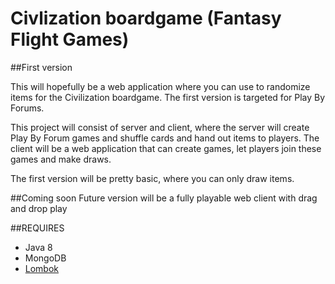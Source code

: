 Civlization boardgame (Fantasy Flight Games)
=================================

##First version

This will hopefully be a web application where you can use to randomize items for the Civilization boardgame. The first version is targeted for Play By Forums.

This project will consist of server and client, where the server will create Play By Forum games and shuffle cards and hand out items to players.
The client will be a web application that can create games, let players join these games and make draws.

The first version will be pretty basic, where you can only draw items.

##Coming soon
Future version will be a fully playable web client with drag and drop play

##REQUIRES
* Java 8
* MongoDB
* [Lombok](www.projectlombok.org) 
